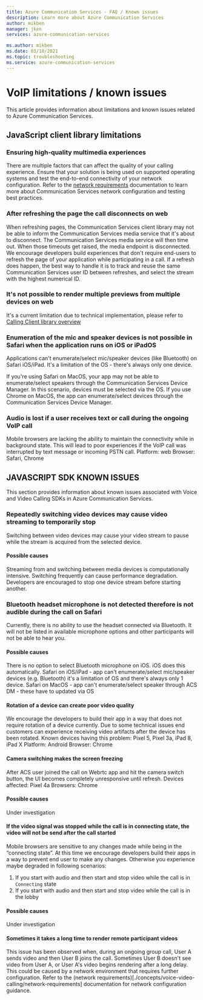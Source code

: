 ```yaml
---
title: Azure Communication Services - FAQ / Known issues
description: Learn more about Azure Communication Services
author: mikben
manager: jken
services: azure-communication-services

ms.author: mikben
ms.date: 03/10/2021
ms.topic: troubleshooting
ms.service: azure-communication-services
---
```


# VoIP limitations / known issues 
This article provides information about limitations and known issues related to Azure Communication Services.

## JavaScript client library limitations 

### Ensuring high-quality multimedia experiences
There are multiple factors that can affect the quality of your calling experience. Ensure that your solution is being used on supported operating systems and test the end-to-end connectivity of your network configuration. Refer to the [network requirements](./voice-video-calling/network-requirements) documentation to learn more about Communication Services network configuration and testing best practices.

### After refreshing the page the call disconnects on web
When refreshing pages, the Communication Services client library may not be able to inform the Communication Services media service that it's about to disconnect. The Communication Services media service will then time out. When those timeouts get raised, the media endpoint is disconnected. We encourage developers build experiences that don't require end-users to refresh the page of your application while participating in a call. If a refresh does happen, the best way to handle it is to track and reuse the same Communication Services user ID between refreshes, and select the stream with the highest numerical ID.

### It's not possible to render multiple previews from multiple devices on web
It's a current limitation due to technical implementation, please refer to [Calling Client library overview](https://docs.microsoft.com/en-us/azure/communication-services/concepts/voice-video-calling/calling-sdk-features)

### Enumeration of the mic and speaker devices is not possible in Safari when the application runs on iOS or iPadOS 
Applications can't enumerate/select mic/speaker devices (like Bluetooth) on Safari iOS/iPad. It's a limitation of the OS - there's always only one device.

If you're using Safari on MacOS, your app may not be able to enumerate/select speakers through the Communication Services Device Manager. In this scenario, devices must be selected via the OS. If you use Chrome on MacOS, the app can enumerate/select devices through the Communication Services Device Manager.

### Audio is lost if a user receives text or call during the ongoing VoIP call
Mobile browsers are lacking the ability to maintain the connectivity while in background state. This will lead to poor experiences if the VoIP call was interrupted by text message or incoming PSTN call.
Platform: web
Browser: Safari, Chrome



## JAVASCRIPT SDK KNOWN ISSUES 

This section provides information about known issues associated with Voice and Video Calling SDKs in Azure Communication Services.

### Repeatedly switching video devices may cause video streaming to temporarily stop

Switching between video devices may cause your video stream to pause while the stream is acquired from the selected device.

#### Possible causes
Streaming from and switching between media devices is computationally intensive. Switching frequently can cause performance degradation. Developers are encouraged to stop one device stream before starting another.

### Bluetooth headset microphone is not detected therefore is not audible during the call on Safari
Currently, there is no ability to use the headset connected via Bluetooth. It will not be listed in available microphone options and other participants will not be able to hear you.

#### Possible causes
There is no option to select Bluetooth microphone on iOS. iOS does this automatically.
Safari on iOS/iPad - app can't enumerate/select mic/speaker devices (e.g. Bluetooth) it's a limitation of OS and there's always only 1 device.
Safari on MacOS - app can't enumerate/select speaker through ACS DM - these have to updated via OS

#### Rotation of a device can create poor video quality
We encourage the developers to build their app in a way that does not require rotation of a device currently. Due to some technical issues end customers can experience receiving video artifacts after the device has been rotated. 
Known devices having this problem: Pixel 5, Pixel 3a, iPad 8, iPad X
Platform: Android
Browser: Chrome


#### Camera switching makes the screen freezing 
After ACS user joined the call on Webrtc app and hit the camera switch button, the UI becomes completely unresponsive until refresh.
Devices affected: Pixel 4a
Browsers: Chrome

#### Possible causes
Under investigation

#### If the video signal was stopped while the call is in connecting state, the video will not be send after the call started 
Mobile browsers are sensitive to any changes made while being in the “connecting state”. At this time we encourage developers build their apps in a way to prevent end user to make any changes. Otherwise you experience maybe degraded in following scenarios: 
 1. If you start with audio and then start and stop video while the call is in `Connecting` state
 2. If you start with audio and then start and stop video while the call is in the lobby


#### Possible causes
Under investigation

####  Sometimes it takes a long time to render remote participant videos
This issue has been observed when, during an ongoing group call, User A sends video and then User B joins the call. Sometimes User B doesn't see video from User A, or User A's video begins rendering after a long delay. This could be caused by a network environment that requires further configuration. Refer to the (network requirements)[./concepts/voice-video-calling/network-requirements] documentation for network configuration guidance.
